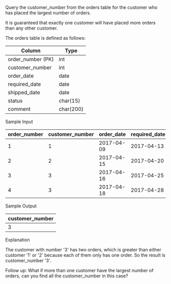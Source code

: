 Query the customer_number from the orders table for the customer who has placed the largest number of orders.

It is guaranteed that exactly one customer will have placed more orders than any other customer.

The orders table is defined as follows:

| Column            | Type      |
|-------------------|-----------|
| order_number (PK) | int       |
| customer_number   | int       |
| order_date        | date      |
| required_date     | date      |
| shipped_date      | date      |
| status            | char(15)  |
| comment           | char(200) |
Sample Input

| order_number | customer_number | order_date | required_date | shipped_date | status | comment |
|--------------|-----------------|------------|---------------|--------------|--------|---------|
| 1            | 1               | 2017-04-09 | 2017-04-13    | 2017-04-12   | Closed |         |
| 2            | 2               | 2017-04-15 | 2017-04-20    | 2017-04-18   | Closed |         |
| 3            | 3               | 2017-04-16 | 2017-04-25    | 2017-04-20   | Closed |         |
| 4            | 3               | 2017-04-18 | 2017-04-28    | 2017-04-25   | Closed |         |
Sample Output

| customer_number |
|-----------------|
| 3               |
Explanation

The customer with number '3' has two orders, which is greater than either customer '1' or '2' because each of them  only has one order. 
So the result is customer_number '3'.

Follow up: What if more than one customer have the largest number of orders, can you find all the customer_number in this case?